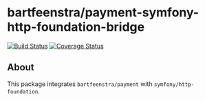 # bartfeenstra/payment-symfony-http-foundation-bridge
[![Build Status](https://travis-ci.org/bartfeenstra/payment-symfony-http-foundation-bridge.svg?branch=master)](https://travis-ci.org/bartfeenstra/payment-symfony-http-foundation-bridge) [![Coverage Status](https://coveralls.io/repos/bartfeenstra/payment-symfony-http-foundation-bridge/badge.svg?branch=master&service=github)](https://coveralls.io/github/bartfeenstra/payment-symfony-http-foundation-bridge?branch=master)

## About
This package integrates `bartfeenstra/payment` with `symfony/http-foundation`.
